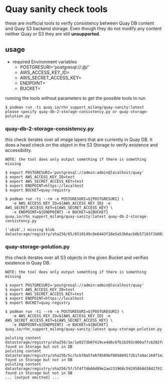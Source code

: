 # Quay sanity check tools

these are inofficial tools to verify consistency between Quay DB content and Quay S3 backend storage. Even though they do not modify any content neither Quay or S3 they are still **unsupported**.

## usage 

* required Environment variables
    * POSTGRESURI='postgresql://<user>:<password>@<server>/<dbname>'
    * AWS_ACCESS_KEY_ID=
    * AWS_SECRET_ACCESS_KEY=
    * ENDPOINT=
    * BUCKET=

running the tools without parameters to get the possible tools to run

~~~
$ podman run -ti quay.io/rhn_support_milang/quay-sanity:latest
please specify quay-db-2-storage-consistency.py or quay-storage-polution.py
~~~

### quay-db-2-storage-consistency.py 

this check iterates over all image layers that are currently in Quay DB. It does a head check on the object in the S3 Storage to verify existence and accessibility.

`NOTE: the tool does only output something if there is something missing`

~~~
$ export POSTGRESURI='postgresql://admin:admin@localhost/quay'
$ export AWS_ACCESS_KEY_ID=test
$ export AWS_SECRET_ACCESS_KEY=test
$ export ENDPOINT=https://localhost
$ export BUCKET=quay-registry

$ podman run -ti --rm -e POSTGRESURI=${POSTGRESURI} \
   -e AWS_ACCESS_KEY_ID=${AWS_ACCESS_KEY_ID} -e AWS_SECRET_ACCESS_KEY=${AWS_SECRET_ACCESS_KEY} \
   -e ENDPOINT=${ENDPOINT} -e BUCKET=${BUCKET} quay.io/rhn_support_milang/quay-sanity:latest quay-db-2-storage-consistency.py

('ubi8',) missing blob datastorage/registry/sha256/65/6510149c8e6443f28e5a53b6acb0b57165f1b003677d54e1cba821367c0de81a
~~~

### quay-storage-polution.py

this check iterates over all S3 objects in the given Bucket and verifies existence in Quay DB.

`NOTE: the tool does only output something if there is something missing`

~~~
$ export POSTGRESURI='postgresql://admin:admin@localhost/quay'
$ export AWS_ACCESS_KEY_ID=test
$ export AWS_SECRET_ACCESS_KEY=test
$ export ENDPOINT=https://localhost
$ export BUCKET=quay-registry

$ podman run -ti --rm -e POSTGRESURI=${POSTGRESURI} \
   -e AWS_ACCESS_KEY_ID=${AWS_ACCESS_KEY_ID} -e AWS_SECRET_ACCESS_KEY=${AWS_SECRET_ACCESS_KEY} \
   -e ENDPOINT=${ENDPOINT} -e BUCKET=${BUCKET} quay.io/rhn_support_milang/quay-sanity:latest quay-storage-polution.py

poluting content datastorage/registry/sha256/1e/1e0273b07419ce4d6c6fb1b393c060a77c6282faebfa9605b729a5d876c44ce0 found in Storage but not in DB
poluting content datastorage/registry/sha256/5c/5cb78a5fe6f8509bf805869172b1fa9ac169f1e2fa6cc39fa1fb8f04aebcb69b found in Storage but not in DB
poluting content datastorage/registry/sha256/5f/5f4f74b06d89e2ae231968c592958b8d38d27911db49c7584fb6a0ba8991485b found in Storage but not in DB
... [output omitted] ...
~~~

